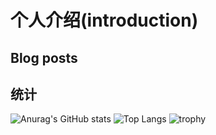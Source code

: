 # 个人介绍(introduction)
## Blog posts
<!-- BLOG-POST-LIST:START -->
<!-- BLOG-POST-LIST:END -->
## 统计
![Anurag's GitHub stats](https://github-readme-stats.vercel.app/api?username=littledyc)
![Top Langs](https://github-readme-stats.vercel.app/api/top-langs/?username=littledyc)
![trophy](https://github-profile-trophy.vercel.app/?username=littledyc)
